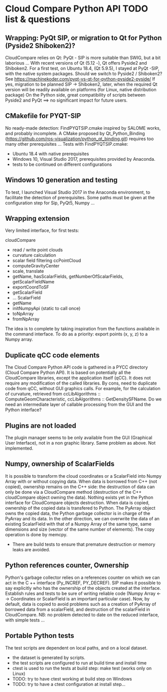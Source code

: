 Cloud Compare Python API TODO list & questions
==============================================

Wrapping: PyQt SIP, or migration to Qt for Python (Pyside2 Shiboken2)?
----------------------------------------------------------------------

CloudCompare relies on Qt: PyQt - SIP is more suitable than SWIG, but a bit laborious ...
With recent versions of Qt (5.12 -), Qt offers Pyside2 and Shiboken2.
For a first test, on Ubuntu 18.4, (Qt 5.9.5), I stayed at PyQt -SIP, with the native system packages.
Should we switch to Pyside2 / Shiboken2?
See https://machinekoder.com/pyqt-vs-qt-for-python-pyside2-pyside/
If yes, migration to be planned SIP -> Shiboken2, later, when the required Qt version will be readily available on platforms (for Linux, native distribution package)
On the Python side, great compatibility of scripts between Pyside2 and PyQt ==> no significant impact for future users.

CMakefile for PYQT-SIP
----------------------
No ready-made detection: FindPYQTSIP.cmake inspired by SALOME works, and probably incomplete.
A CMake proposed by Qt_Python_Binding (https://github.com/ros-visualization/python_qt_binding.git) requires too many other prerequisites ...
Tests with FindPYQTSIP.cmake:
- Ubuntu 18.4 with native prerequisites
- Windows 10, Visual Studio 2017, prerequisites provided by Anaconda.
- tests to be continued on different configurations

Windows 10 generation and testing
---------------------------------
To test, I launched Visual Studio 2017 in the Anaconda environment, to facilitate the detection of prerequisites.
Some paths must be given at the configuration step for Sip, PyQt5, Numpy ...

Wrapping extension
------------------
Very limited interface, for first tests:

cloudCompare
- read / write point clouds
- curvature calculation
- scalar field filtering
ccPointCloud
- computeGravityCenter
- scale, translate
- getName, hasScalarFields, getNumberOfScalarFields, getScalarFieldName
- exportCoordToSF
- getScalarField
- ...
ScalarField
- getName
- initNumpyApi (static to call once)
- toNpArray
- fromNpArray

The idea is to complete by taking inspiration from the functions available in the command interface.
To do as a priority: export points (x, y, z) to a Numpy array.

Duplicate qCC code elements
---------------------------
The Cloud Compare Python API code is gathered in a PYCC directory (Cloud Compare Python API).
It is based on potentially all the CloudCompare libraries, except the application itself (qCC).
It does not require any modification of the called libraries.
By cons, need to duplicate code from qCC, without GUI graphics calls.
For example, for the calculation of curvature, retrieved from ccLibAlgorithms :: ComputeGeomCharacteristic, ccLibAlgorithms :: GetDensitySFName.
Do we need an intermediate layer of callable processing from the GUI and the Python interface?

Plugins are not loaded
----------------------
The plugin manager seems to be only available from the GUI (Graphical User Interface), not in a non graphic library.
Same problem as above. Not implemented.

Numpy, ownership of ScalarFields
--------------------------------
It is possible to transform the cloud coordinates or a ScalarField into Numpy Array with or without copying data.
When data is borrowed from C++ (not copied), ownership remains on the C++ side: the destruction of data can only be done via a CloudCompare method (destruction of the C++ cloudCompare object owning the data). Nothing exists yet in the Python interface for CloudCompare objects destruction.
When data is copied, ownership of the copied data is transfered to Python. The PyArray object owns the copied data, the Python garbage collector is in charge of the PyArray and its data. 
In the other direction, we can overwrite the data of an existing ScalarField with that of a Numpy Array of the same type, same dimensions and size (vector of the same number of elements).
The copy operation is done by memcpy.
- There are build tests to ensure that premature destruction or memory leaks are avoided.

Python references counter, Ownership
------------------------------------
Python's garbage collector relies on a references counter on which we can act in the C ++ interface (Py_INCREF, PY_DECREF).
SIP makes it possible to say explicitly who has the ownership of the objects created at the interface.
Establish rules and tests to be sure of writing reliable code (Numpy Array <--> Coordinates or ScalarField is an important particular case).
Now, by default, data is copied to avoid problems such as a creation of PyArray of borrowed data from a scalarField, and destruction of the scalarField in CloudCompare.
NB: no problem detected to date on the reduced interface, with simple tests ...

Portable Python tests
---------------------
The test scripts are dependent on local paths, and on a local dataset.
- the dataset is generated by scripts.
- the test scripts are configured to run at build time and install time
- ctest is used to run the tests at build step: make test (works only on Linux)
- TODO: try to have ctest working at build step on Windows
- TODO: try to have a ctest configuration at install step...

